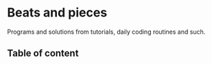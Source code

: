 # Beats and pieces

Programs and solutions from tutorials, daily coding routines and such.

## Table of content

